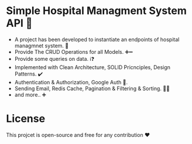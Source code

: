 # Simple Hospital Managment System API 🏥

- A project has been developed to instantiate an endpoints of hospital managmnet system. 🏥
- Provide The CRUD Operations for all Models. ➕➖
- Provide some queries on data. ℹ️❓
- Implemented with Clean Architecture, SOLID Pricnciples, Design Patterns. ✔️
- Authentication & Authorization, Google Auth 🔐.
- Sending Email, Redis Cache, Pagination & Filtering & Sorting. 📧📃
- and more.. ➕
# License
This projcet is open-source and free for any contribution ❤️
